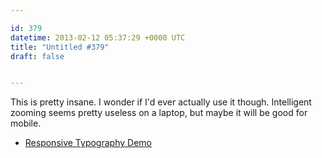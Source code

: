 ```yaml
---

id: 379
datetime: 2013-02-12 05:37:29 +0000 UTC
title: "Untitled #379"
draft: false


---
```


This is pretty insane. I wonder if I'd ever actually use it though. Intelligent zooming seems pretty useless on a laptop, but maybe it will be good for mobile. 

 
 * [Responsive Typography Demo](http://webdesign.maratz.com/lab/responsivetypography/realtime/)


